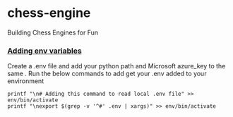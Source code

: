# chess-engine

Building Chess Engines for Fun


### [Adding env variables](https://github.com/rama96/animals_prediction#adding-env-variables)

Create a .env file and add your python path and Microsoft azure_key to the same . Run the below commands to add get your .env added to your environment

```shell
printf "\n# Adding this command to read local .env file" >> env/bin/activate 
printf "\nexport $(grep -v '^#' .env | xargs)" >> env/bin/activate
```
